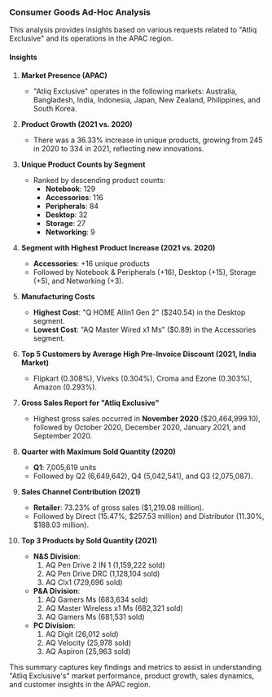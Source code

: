### Consumer Goods Ad-Hoc Analysis

This analysis provides insights based on various requests related to "Atliq Exclusive" and its operations in the APAC region.

#### Insights

1. **Market Presence (APAC)**
   - "Atliq Exclusive" operates in the following markets: Australia, Bangladesh, India, Indonesia, Japan, New Zealand, Philippines, and South Korea.

2. **Product Growth (2021 vs. 2020)**
   - There was a 36.33% increase in unique products, growing from 245 in 2020 to 334 in 2021, reflecting new innovations.

3. **Unique Product Counts by Segment**
   - Ranked by descending product counts:
     - **Notebook**: 129
     - **Accessories**: 116
     - **Peripherals**: 84
     - **Desktop**: 32
     - **Storage**: 27
     - **Networking**: 9

4. **Segment with Highest Product Increase (2021 vs. 2020)**
   - **Accessories**: +16 unique products  
   - Followed by Notebook & Peripherals (+16), Desktop (+15), Storage (+5), and Networking (+3).

5. **Manufacturing Costs**
   - **Highest Cost**: "Q HOME Allin1 Gen 2" ($240.54) in the Desktop segment.  
   - **Lowest Cost**: "AQ Master Wired x1 Ms" ($0.89) in the Accessories segment.

6. **Top 5 Customers by Average High Pre-Invoice Discount (2021, India Market)**
   - Flipkart (0.308%), Viveks (0.304%), Croma and Ezone (0.303%), Amazon (0.293%).

7. **Gross Sales Report for "Atliq Exclusive"**
   - Highest gross sales occurred in **November 2020** ($20,464,999.10), followed by October 2020, December 2020, January 2021, and September 2020.

8. **Quarter with Maximum Sold Quantity (2020)**
   - **Q1**: 7,005,619 units  
   - Followed by Q2 (6,649,642), Q4 (5,042,541), and Q3 (2,075,087).

9. **Sales Channel Contribution (2021)**
   - **Retailer**: 73.23% of gross sales ($1,219.08 million).  
   - Followed by Direct (15.47%, $257.53 million) and Distributor (11.30%, $188.03 million).

10. **Top 3 Products by Sold Quantity (2021)**
    - **N&S Division**:
      1. AQ Pen Drive 2 IN 1 (1,159,222 sold)
      2. AQ Pen Drive DRC (1,128,104 sold)
      3. AQ Clx1 (729,696 sold)
    - **P&A Division**:
      1. AQ Gamers Ms (683,634 sold)
      2. AQ Master Wireless x1 Ms (682,321 sold)
      3. AQ Gamers Ms (681,531 sold)
    - **PC Division**:
      1. AQ Digit (26,012 sold)
      2. AQ Velocity (25,978 sold)
      3. AQ Aspiron (25,963 sold)

This summary captures key findings and metrics to assist in understanding "Atliq Exclusive's" market performance, product growth, sales dynamics, and customer insights in the APAC region.
